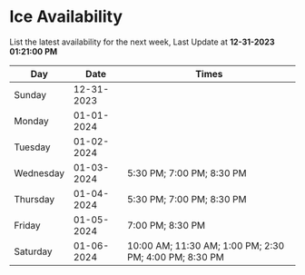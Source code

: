 # Ice Availability

List the latest availability for the next week, Last Update at **12-31-2023 01:21:00 PM**

| Day         | Date        | Times       |
| ----------- | ----------- | ----------- |
|Sunday|12-31-2023||
|Monday|01-01-2024||
|Tuesday|01-02-2024||
|Wednesday|01-03-2024|5:30 PM; 7:00 PM; 8:30 PM|
|Thursday|01-04-2024|5:30 PM; 7:00 PM; 8:30 PM|
|Friday|01-05-2024|7:00 PM; 8:30 PM|
|Saturday|01-06-2024|10:00 AM; 11:30 AM; 1:00 PM; 2:30 PM; 4:00 PM; 8:30 PM|
